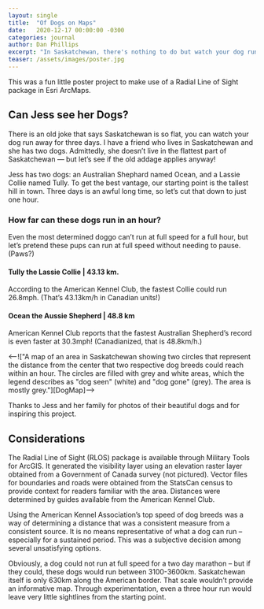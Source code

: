```yaml
---
layout: single
title:  "Of Dogs on Maps"
date:   2020-12-17 00:00:00 -0300
categories: journal
author: Dan Phillips
excerpt: "In Saskatchewan, there's nothing to do but watch your dog run away for three days. Can that be true?"
teaser: /assets/images/poster.jpg
---
```


<!-- I'm using this as my primary test journal entry -->

This was a fun little poster project to make use of a Radial Line of Sight package in Esri ArcMaps.

## Can Jess see her Dogs?
There is an old joke that says Saskatchewan is so flat, you can watch your dog run away for three days. I have a friend who lives in Saskatchewan and she has two dogs. Admittedly, she doesn’t live in the flattest part of Saskatchewan — but let’s see if the old addage applies anyway!

Jess has two dogs: an Australian Shephard named Ocean, and a Lassie Collie named Tully. To get the best vantage, our starting point is the tallest hill in town. Three days is an awful long time, so let’s cut that down to just one hour.

### How far can these dogs run in an hour?
Even the most determined doggo can’t run at full speed for a full hour, but let’s pretend these pups can run at full speed without needing to pause. (Paws?)

#### **Tully** the Lassie Collie | 43.13 km.
  According to the American Kennel Club, the fastest Collie could run 26.8mph. (That’s 43.13km/h in Canadian units!)

#### **Ocean** the Aussie Shepherd | 48.8 km
  American Kennel Club reports that the fastest Australian Shepherd’s record is even faster at 30.3mph! (Canadianized, that is 48.8km/h.)

<--!["A map of an area in Saskatchewan showing two circles that represent the distance from the center that two respective dog breeds could reach within an hour. The circles are filled with grey and white areas, which the legend describes as "dog seen" (white) and "dog gone" (grey). The area is mostly grey."][DogMap]-->

Thanks to Jess and her family for photos of their beautiful dogs and for inspiring this project.

## Considerations

The Radial Line of Sight (RLOS) package is available through Military Tools for ArcGIS. It generated the visibility layer using an elevation raster layer obtained from a Government of Canada survey (not pictured). Vector files for boundaries and roads were obtained from the StatsCan census to provide context for readers familiar with the area. Distances were determined by guides available from the American Kennel Club.

Using the American Kennel Association’s top speed of dog breeds was a way of determining a distance that was a consistent measure from a consistent source. It is no means representative of what a dog can run – especially for a sustained period. This was a subjective decision among several unsatisfying options.

Obviously, a dog could not run at full speed for a two day marathon – but if they could, these dogs would run between 3100-3600km. Saskatchewan itself is only 630km along the American border. That scale wouldn’t provide an informative map. Through experimentation, even a three hour run would leave very little sightlines from the starting point.

<!--[DogMap]: /assets/images/journalpost/dogmap.png "How far can these dogs run?"-->